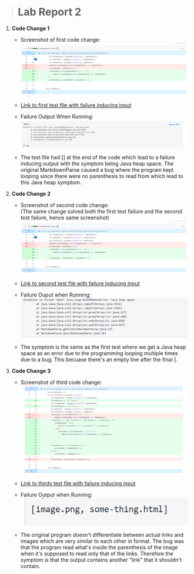 > # Lab Report 2

 1. **Code Change 1**
    - Screenshot of first code change:
    ![Image](Change1.png)

    - [Link to first test file with failure inducing input](Markdown.md)

    - Failure Output When Running:
    ![Image](Output1.png)

    - The test file had [] at the end of the code which lead to a failure inducing output with the symptom being Java heap space. The original MarkdownParse caused a bug where the program kept looping since there were no parenthesis to read from which lead to this Java heap symptom.

 2. **Code Change 2**
    - Screenshot of second code change:  
    (The same change solved both the first test failure and the second test failure, hence same screenshot)
    ![Image](Change1.png)

    - [Link to second test file with failure inducing input](test2.md)

    - Failure Ouput when Running:
    ![Image](output2.png) 

    - The symptom is the same as the first test where we get a Java heap space as an error due to the programming looping multiple times due to a bug. This becuase there's an empty line after the final ].

 3. **Code Change 3**
    - Screenshot of third code change:
    ![Image](Change3.png)

    - [Link to thirds test file with failure inducing input](Test3.md)

    - Failure Output when Running:
    ![Image](output3.png)

    - The original program doesn't differentiate between actual links and images which are very similar to each other in format. The bug was that the program read what's inside the parenthesis of the image when it's supposed to read only that of the links. Therefore the symptom is that the output contains another "link" that it shouldn't contain.